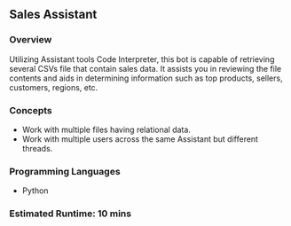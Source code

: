 
## Sales Assistant

### Overview

Utilizing Assistant tools Code Interpreter, this bot is capable of retrieving several CSVs file that contain sales data. It assists you in reviewing the file contents and aids in determining information such as top products, sellers, customers, regions, etc.

### Concepts

- Work with multiple files having relational data.
- Work with multiple users across the same Assistant but different threads.

### Programming Languages

- Python

### Estimated Runtime: 10 mins
